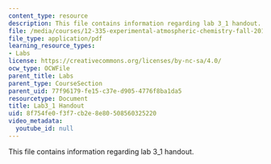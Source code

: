 ```yaml
---
content_type: resource
description: This file contains information regarding lab 3_1 handout.
file: /media/courses/12-335-experimental-atmospheric-chemistry-fall-2014/8f754fe0f3f7cb2e8e80508560325220_MIT12_335F14_Lab3_1.pdf
file_type: application/pdf
learning_resource_types:
- Labs
license: https://creativecommons.org/licenses/by-nc-sa/4.0/
ocw_type: OCWFile
parent_title: Labs
parent_type: CourseSection
parent_uid: 77f96179-fe15-c37e-d905-4776f8ba1da5
resourcetype: Document
title: Lab3_1 Handout
uid: 8f754fe0-f3f7-cb2e-8e80-508560325220
video_metadata:
  youtube_id: null
---
```

This file contains information regarding lab 3_1 handout.